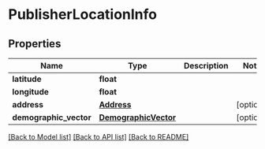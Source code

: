 # PublisherLocationInfo

## Properties
Name | Type | Description | Notes
------------ | ------------- | ------------- | -------------
**latitude** | **float** |  | 
**longitude** | **float** |  | 
**address** | [**Address**](Address.md) |  | [optional] 
**demographic_vector** | [**DemographicVector**](DemographicVector.md) |  | [optional] 

[[Back to Model list]](../README.md#documentation-for-models) [[Back to API list]](../README.md#documentation-for-api-endpoints) [[Back to README]](../README.md)


